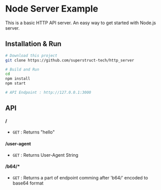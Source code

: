 # Node Server Example 
This is a basic HTTP API server. An easy way to get started with Node.js server. 

## Installation & Run
```bash
# Download this project
git clone https://github.com/superstruct-tech/http_server
```
```bash
# Build and Run
cd 
npm install
npm start

# API Endpoint : http://127.0.0.1:3000
```

## API

#### /
* `GET` : Returns "hello"

#### /user-agent
* `GET` : Returns User-Agent String

#### /b64/*
* `GET` : Returns a part of endpoint comming after 'b64/' encoded to base64 format